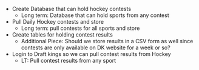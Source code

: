 - Create Database that can hold hockey contests
    - Long term: Database that can hold sports from any contest
- Pull Daily Hockey contests and store
    - Long term: pull contests for all sports and store
- Create tables for holding contest results
    - Additional Piece: Should we store results in a CSV form as well since contests are only available on DK website for a week or so?
- Login to Draft kings so we can pull contest results from Hockey
    - LT: Pull contest results from any sport


